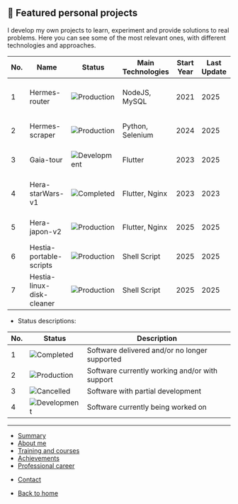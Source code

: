 ## 🚀 Featured personal projects

I develop my own projects to learn, experiment and provide solutions to real problems.
Here you can see some of the most relevant ones, with different technologies and approaches.

| No. | Name                      | Status                                                           | Main Technologies       | Start Year | Last Update | Description                                                   | Link                                       |
| --- | ------------------------- | ---------------------------------------------------------------- | ----------------------- | ---------- | ----------- | ------------------------------------------------------------- | ------------------------------------------ |
| 1   | Hermes-router             | ![Production](https://img.shields.io/badge/Production-blue)      | NodeJS, MySQL           | 2021       | 2025        | Modular software for API request control.                     | [🔗](infoApp/hermes-router.md)             |
| 2   | Hermes-scraper            | ![Production](https://img.shields.io/badge/Production-blue)      | Python, Selenium        | 2024       | 2025        | Web data collection automation.                               | [🔗](infoApp/hermes-router.md)             |
| 3   | Gaia-tour                 | ![Development](https://img.shields.io/badge/Development-yellow)  | Flutter                 | 2023       | 2025        | Mobile app for tour guide management.                         | Private                                    |
| 4   | Hera-starWars-v1          | ![Completed](https://img.shields.io/badge/Completed-brightgreen) | Flutter, Nginx          | 2023       | 2023        | Custom web (StarWars) for guest control.                      | Private                                    |
| 5   | Hera-japon-v2             | ![Production](https://img.shields.io/badge/Production-blue)      | Flutter, Nginx          | 2025       | 2025        | Custom web for guest control.                                 | Private                                    |
| 6   | Hestia-portable-scripts   | ![Production](https://img.shields.io/badge/Production-blue)      | Shell Script            | 2025       | 2025        | Random useful scripts                                         | [🔗](infoApp/hestia-portable-scripts.md)   |
| 7   | Hestia-linux-disk-cleaner | ![Production](https://img.shields.io/badge/Production-blue)      | Shell Script            | 2025       | 2025        | Script for disk cleanup on Linux systems                      | [🔗](infoApp/hestia-linux-disk-cleaner.md) |


- Status descriptions:

| No. | Status                                                           | Description                                    |
| --- | ---------------------------------------------------------------- | ---------------------------------------------- |
| 1   | ![Completed](https://img.shields.io/badge/Completed-brightgreen) | Software delivered and/or no longer supported  |
| 2   | ![Production](https://img.shields.io/badge/Production-blue)      | Software currently working and/or with support |
| 3   | ![Cancelled](https://img.shields.io/badge/Cancelled-red)         | Software with partial development              |
| 4   | ![Development](https://img.shields.io/badge/Development-yellow)  | Software currently being worked on             |

---

- [Summary](summary.md)
- [About me](about.md)
- [Training and courses](training.md)
- [Achievements](archivements.md)
- [Professional career](professionalCareer.md)
<!-- - [Personal projects](personalProjects.md)-->
- [Contact](contact.md)

- [Back to home](/README.md)